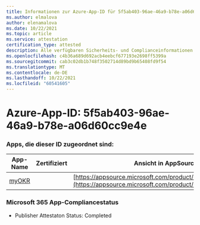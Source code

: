 ```yaml
---
title: Informationen zur Azure-App-ID für 5f5ab403-96ae-46a9-b78e-a06d60cc9e4e
ms.author: elmalova
author: elenamalova
ms.date: 10/22/2021
ms.topic: article
ms.service: attestation
certification_type: attested
description: Alle verfügbaren Sicherheits- und Complianceinformationen für 5f5ab403-96ae-46a9-b78e-a06d60cc9e4e.
ms.openlocfilehash: c4b36a689d692acb4eebcf677193e2698ff5399a
ms.sourcegitcommit: cab3c02db1b748f3502714d89bd9b65408fd9f54
ms.translationtype: MT
ms.contentlocale: de-DE
ms.lasthandoff: 10/22/2021
ms.locfileid: "60541605"
---
```

# <a name="azure-app-id-5f5ab403-96ae-46a9-b78e-a06d60cc9e4e"></a>Azure-App-ID: 5f5ab403-96ae-46a9-b78e-a06d60cc9e4e


### <a name="apps-associated-with-this-id"></a>Apps, die dieser ID zugeordnet sind:
| **App-Name** | **Zertifiziert** | **Ansicht in AppSource** |
|--------------|---------------|-----------------------|
| [myOKR](https://docs.microsoft.com/microsoft-365-app-certification/forward/WA200003308) |  | [https://appsource.microsoft.com/product/office/WA200003308](https://appsource.microsoft.com/product/office/WA200003308) |

### <a name="microsoft-365-app-compliance-status"></a>Microsoft 365 App-Compliancestatus
- Publisher Attestaton Status: Completed
